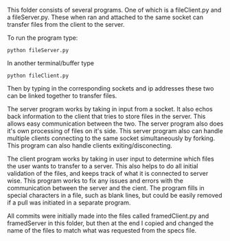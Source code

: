 This folder consists of several programs. One of which is a fileClient.py and a fileServer.py. These when ran and attached to the same socket can transfer files from the client to the server. 

To run the program type: 

    python fileServer.py
    
In another terminal/buffer type 

    python fileClient.py

Then by typing in the corresponding sockets and ip addresses these two can be linked together to transfer files. 

The server program works by taking in input from a socket. It also echos back information to the client that tries to store files in the server. This allows easy communication between the two. The server program also does it's own processing of files on it's side. This server program also can handle multiple clients connecting to the same socket simultaneously by forking. This program can also handle clients exiting/disconecting. 

The client program works by taking in user input to determine which files the user wants to transfer to a server. This also helps to do all initial validation of the files, and keeps track of what it is connected to server wise. This program works to fix any issues and errors with the communication between the server and the cient. The program fills in special characters in a file, such as blank lines, but could be easily removed if a pull was initiated in a separate program. 


All commits were initially made into the files called framedClient.py and framedServer in this folder, but then at the end I copied and changed the name of the files to match what was requested from the specs file. 
